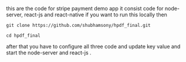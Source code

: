 this are the code for stripe payment demo app
it consist code for node-server, react-js and react-native
if you want to run this locally then 

```git clone https://github.com/shubhamsony/hpdf_final.git```

```cd hpdf_final```

after that you have to configure all three code and update key value and start the node-server and react-js .
